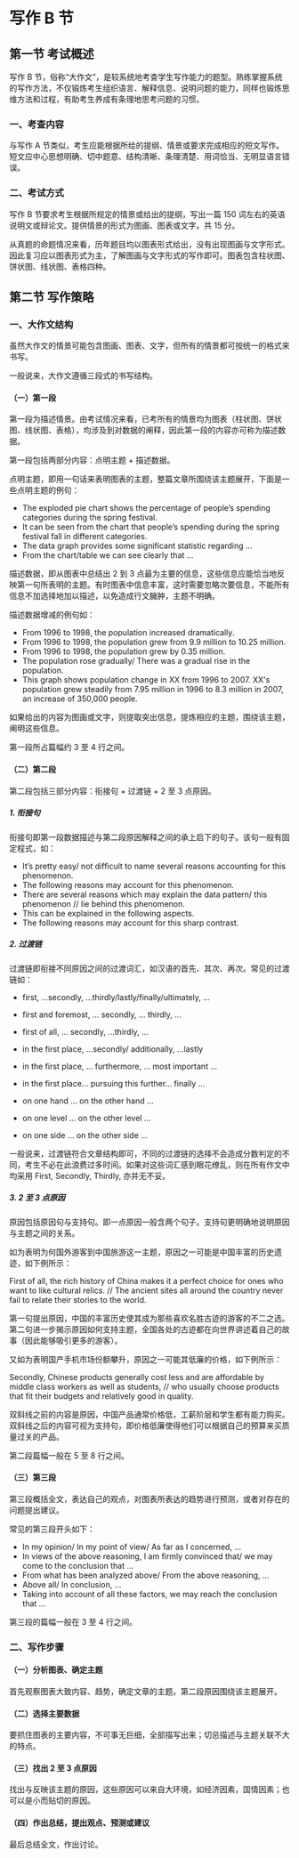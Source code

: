 # 写作 B 节

## 第一节 考试概述
写作 B 节，俗称“大作文”，是较系统地考查学生写作能力的题型。熟练掌握系统的写作方法，不仅锻炼考生组织语言、解释信息、说明问题的能力，同样也锻炼思维方法和过程，有助考生养成有条理地思考问题的习惯。

### 一、考查内容
与写作 A 节类似，考生应能根据所给的提纲、情景或要求完成相应的短文写作。短文应中心思想明确、切中题意、结构清晰、条理清楚、用词恰当、无明显语言错误。

### 二、考试方式
写作 B 节要求考生根据所规定的情景或给出的提纲，写出一篇 150 词左右的英语说明文或辩论文。提供情景的形式为图画、图表或文字。共 15 分。

从真题的命题情况来看，历年题目均以图表形式给出，没有出现图画与文字形式。因此复习应以图表形式为主，了解图画与文字形式的写作即可。图表包含柱状图、饼状图、线状图、表格四种。

## 第二节 写作策略

### 一、大作文结构
虽然大作文的情景可能包含图画、图表、文字，但所有的情景都可按统一的格式来书写。

一般说来，大作文遵循三段式的书写结构。

#### （一）第一段

第一段为描述情景。由考试情况来看，已考所有的情景均为图表（柱状图、饼状图、线状图、表格），均涉及到对数据的阐释，因此第一段的内容亦可称为描述数据。

第一段包括两部分内容：点明主题 + 描述数据。

点明主题，即用一句话来表明图表的主题，整篇文章所围绕该主题展开，下面是一些点明主题的例句：

- The exploded pie chart shows the percentage of people’s spending categories during the spring festival.
- It can be seen from the chart that people’s spending during the spring festival fall in different categories.
- The data graph provides some significant statistic regarding …
- From the chart/table we can see clearly that …


描述数据，即从图表中总结出 2 到 3 点最为主要的信息，这些信息应能恰当地反映第一句所表明的主题。有时图表中信息丰富，这时需要忽略次要信息，不能所有信息不加选择地加以描述，以免造成行文臃肿，主题不明确。

描述数据增减的例句如：

- From 1996 to 1998, the population increased dramatically.
- From 1996 to 1998, the population grew from 9.9 million to 10.25 million.
- From 1996 to 1998, the population grew by 0.35 million.
- The population rose gradually/ There was a gradual rise in the population.
- This graph shows population change in XX from 1996 to 2007. XX's population grew steadily from 7.95 million in 1996 to 8.3 million in 2007, an increase of 350,000 people.

如果给出的内容为图画或文字，则提取突出信息，提炼相应的主题，围绕该主题，阐明这些信息。

第一段所占篇幅约 3 至 4 行之间。

#### （二）第二段

第二段包括三部分内容：衔接句 + 过渡链 + 2 至 3 点原因。

##### 1. 衔接句

衔接句即第一段数据描述与第二段原因解释之间的承上启下的句子。该句一般有固定程式，如：

- It’s pretty easy/ not difficult to name several reasons accounting for this phenomenon.
- The following reasons may account for this phenomenon.
- There are several reasons which may explain the data pattern/ this phenomenon //  lie behind this phenomenon.
- This can be explained in the following aspects.
- The following reasons may account for this sharp contrast.

##### 2. 过渡链

过渡链即衔接不同原因之间的过渡词汇，如汉语的首先、其次、再次。常见的过渡链如：

- first, …secondly, …thirdly/lastly/finally/ultimately, …
- first and foremost, ... secondly, ... thirdly, …
- first of all, ... secondly, ...thirdly, …
- in the first place, ...secondly/ additionally, ...lastly
- in the first place, ... furthermore, ... most important ...
- in the first place... pursuing this further... finally ...

- on one hand ... on the other hand ...
- on one level ... on the other level ...
- on one side ... on the other side ...

一般说来，过渡链符合文章结构即可，不同的过渡链的选择不会造成分数判定的不同，考生不必在此浪费过多时间。如果对这些词汇感到眼花缭乱，则在所有作文中均采用 First, Secondly, Thirdly, 亦并无不妥。

##### 3. 2 至 3 点原因

原因包括原因句与支持句。即一点原因一般含两个句子。支持句更明确地说明原因与主题之间的关系。

如为表明为何国外游客到中国旅游这一主题，原因之一可能是中国丰富的历史遗迹，如下例所示：

First of all, the rich history of China makes it a perfect choice for ones who want to like cultural relics. // The ancient sites all around the country never fail to relate their stories to the world.

第一句提出原因，中国的丰富历史使其成为那些喜欢名胜古迹的游客的不二之选。第二句进一步揭示原因如何支持主题，全国各处的古迹都在向世界讲述着自己的故事（因此能够吸引更多的游客）。

又如为表明国产手机市场份额攀升，原因之一可能其低廉的价格，如下例所示：

Secondly, Chinese products generally cost less and are affordable by middle class workers as well as students, // who usually choose products that fit their budgets and relatively good in quality.

双斜线之前的内容是原因，中国产品通常价格低，工薪阶层和学生都有能力购买。双斜线之后的内容可视为支持句，即价格低廉使得他们可以根据自己的预算来买质量过关的产品。

第二段篇幅一般在 5 至 8 行之间。

#### （三）第三段

第三段概括全文，表达自己的观点，对图表所表达的趋势进行预测，或者对存在的问题提出建议。

常见的第三段开头如下：

- In my opinion/ In my point of view/ As far as I concerned, …
- In views of the above reasoning, I am firmly convinced that/ we may come to the conclusion that …
- From what has been analyzed above/ From the above reasoning, …
- Above all/ In conclusion, …
- Taking into account of all these factors, we may reach the conclusion that …

第三段的篇幅一般在 3 至 4 行之间。

### 二、写作步骤

#### （一）分析图表、确定主题

首先观察图表大致内容、趋势，确定文章的主题。第二段原因围绕该主题展开。

#### （二）选择主要数据

要抓住图表的主要内容，不可事无巨细，全部描写出来；切忌描述与主题关联不大的特点。

#### （三）找出 2 至 3 点原因

找出与反映该主题的原因，这些原因可以来自大环境，如经济因素，国情因素；也可以是小而贴切的原因。

#### （四）作出总结，提出观点、预测或建议

最后总结全文，作出讨论。
